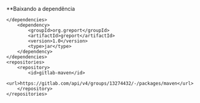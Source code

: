 **Baixando a dependência


    </dependencies>
        <dependency>
            <groupId>org.greport</groupId>
            <artifactId>greport</artifactId>
            <version>1.0</version>
            <type>jar</type>
        </dependency>
    </dependencies>
    <repositories>
        <repository>
            <id>gitlab-maven</id>
            <url>https://gitlab.com/api/v4/groups/13274432/-/packages/maven</url>
        </repository>
    </repositories>
